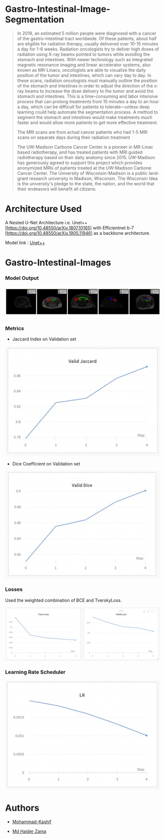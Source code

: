 # Gastro-Intestinal-Image-Segmentation


> In 2019, an estimated 5 million people were diagnosed with a cancer of the gastro-intestinal tract worldwide. Of these patients, about half are eligible for radiation therapy, usually delivered over 10-15 minutes a day for 1-6 weeks. Radiation oncologists try to deliver high doses of radiation using X-ray beams pointed to tumors while avoiding the stomach and intestines. With newer technology such as integrated magnetic resonance imaging and linear accelerator systems, also known as MR-Linacs, oncologists are able to visualize the daily position of the tumor and intestines, which can vary day to day. In these scans, radiation oncologists must manually outline the position of the stomach and intestines in order to adjust the direction of the x-ray beams to increase the dose delivery to the tumor and avoid the stomach and intestines. This is a time-consuming and labor intensive process that can prolong treatments from 15 minutes a day to an hour a day, which can be difficult for patients to tolerate—unless deep learning could help automate the segmentation process. A method to segment the stomach and intestines would make treatments much faster and would allow more patients to get more effective treatment.
> 
> The MRI scans are from actual cancer patients who had 1-5 MRI scans on separate days during their radiation treatment
> 
> The UW-Madison Carbone Cancer Center is a pioneer in MR-Linac based radiotherapy, and has treated patients with MRI guided radiotherapy based on their daily anatomy since 2015. UW-Madison has generously agreed to support this project which provides anonymized MRIs of patients treated at the UW-Madison Carbone Cancer Center. The University of Wisconsin-Madison is a public land-grant research university in Madison, Wisconsin. The Wisconsin Idea is the university's pledge to the state, the nation, and the world that their endeavors will benefit all citizens.

# Architecture Used

A Nested U-Net Architecture i.e. Unet++ [https://doi.org/10.48550/arXiv.1807.10165] with Efficientnet b-7 [https://doi.org/10.48550/arXiv.1905.11946] as a backbone architecture.

Model link :
[Unet++](https://drive.google.com/file/d/1umSTGMgIzYoIonmizi53v5fXtI0EAGMg/view?usp=sharing)

# Gastro-Intestinal-Images

### Model Output

![Model Output](assets/giOutput.png)

### Metrics 

- Jaccard Index on Validation set

 ![](assets/Jaccard.png)

- Dice Coefficient on Validation set

![](assets/Dice.png)

### Losses
Used the weighted combination of BCE and TverskyLoss.

![](assets/loss.png)

### Learning Rate Scheduler

![](assets/LR.png)

# Authors

- [Mohammad-Kashif](https://github.com/M0hammad-Kashif/)

- [Md Haider Zama](https://github.com/haiderzm)
